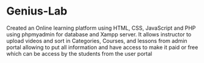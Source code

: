 # Genius-Lab
Created an Online learning platform using HTML, CSS, JavaScript and PHP using phpmyadmin for database and Xampp server. It allows instructor to upload videos and sort in Categories, Courses, and lessons from admin portal allowing to put all information and have access to make it paid or free which can be access by the students from the user portal 
